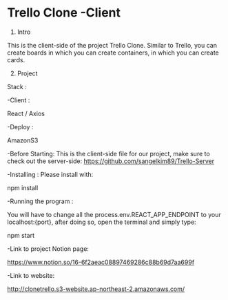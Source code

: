 # Trello Clone -Client
1. Intro

This is the client-side of the project Trello Clone. Similar to Trello, you can create boards in which you can create containers, in which you can create cards.

2. Project

Stack :​

​-Client :​

React / Axios 

​-Deploy :​

AmazonS3


-Before Starting: This is the client-side file for our project, make sure to check out the server-side: https://github.com/sangelkim89/Trello-Server


-Installing : Please install with:

npm install

-Running the program : 

You will have to change all the process.env.REACT_APP_ENDPOINT to your localhost:{port}, after doing so, open the terminal and simply type: 

npm start 

-Link to project Notion page: 

https://www.notion.so/16-6f2aeac08897469286c88b69d7aa699f

-Link to website: 

http://clonetrello.s3-website.ap-northeast-2.amazonaws.com/
